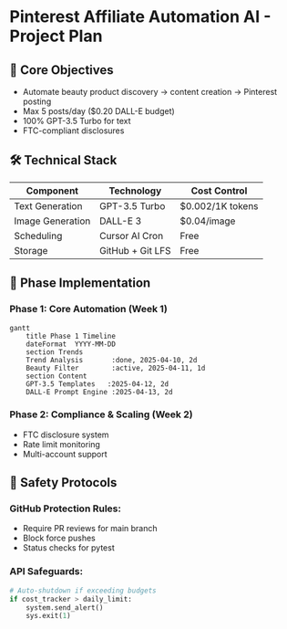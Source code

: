 # Pinterest Affiliate Automation AI - Project Plan

## 📌 Core Objectives
- Automate beauty product discovery → content creation → Pinterest posting
- Max 5 posts/day ($0.20 DALL-E budget)
- 100% GPT-3.5 Turbo for text
- FTC-compliant disclosures

## 🛠️ Technical Stack
| Component | Technology | Cost Control |
|-----------|------------|--------------|
| Text Generation | GPT-3.5 Turbo | $0.002/1K tokens |
| Image Generation | DALL-E 3 | $0.04/image |
| Scheduling | Cursor AI Cron | Free |
| Storage | GitHub + Git LFS | Free |

## 📅 Phase Implementation

### Phase 1: Core Automation (Week 1)
```mermaid
gantt
    title Phase 1 Timeline
    dateFormat  YYYY-MM-DD
    section Trends
    Trend Analysis       :done, 2025-04-10, 2d
    Beauty Filter        :active, 2025-04-11, 1d
    section Content
    GPT-3.5 Templates   :2025-04-12, 2d
    DALL-E Prompt Engine :2025-04-13, 2d
```

### Phase 2: Compliance & Scaling (Week 2)
- FTC disclosure system
- Rate limit monitoring
- Multi-account support

## 🔐 Safety Protocols

### GitHub Protection Rules:
- Require PR reviews for main branch
- Block force pushes
- Status checks for pytest

### API Safeguards:
```python
# Auto-shutdown if exceeding budgets
if cost_tracker > daily_limit:
    system.send_alert()
    sys.exit(1)
``` 